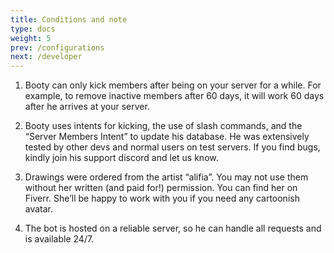 ```yaml
---
title: Conditions and note
type: docs
weight: 5
prev: /configurations
next: /developer
---
```


1. Booty can only kick members after being on your server for a while. For example, to remove inactive members after 60 days, it will work 60 days after he arrives at your server.

2. Booty uses intents for kicking, the use of slash commands, and the “Server Members Intent” to update his database. He was extensively tested by other devs and normal users on test servers. If you find bugs, kindly join his support discord and let us know.

3. Drawings were ordered from the artist “alifia”. You may not use them without her written (and paid for!) permission. You can find her on Fiverr. She’ll be happy to work with you if you need any cartoonish avatar.

4. The bot is hosted on a reliable server, so he can handle all requests and is available 24/7.
